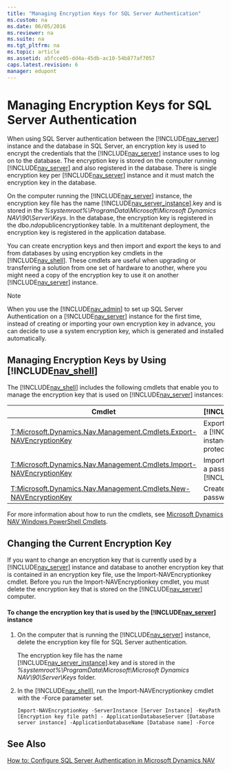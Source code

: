 ```yaml
---
title: "Managing Encryption Keys for SQL Server Authentication"
ms.custom: na
ms.date: 06/05/2016
ms.reviewer: na
ms.suite: na
ms.tgt_pltfrm: na
ms.topic: article
ms.assetid: a5fcce05-dd4a-45db-ac10-54b877af7057
caps.latest.revision: 6
manager: edupont
---
```

# Managing Encryption Keys for SQL Server Authentication
When using SQL Server authentication between the [!INCLUDE[nav_server](../dynamics-nav/includes/nav_server_md.md)] instance and the database in SQL Server, an encryption key is used to encrypt the credentials that the [!INCLUDE[nav_server](../dynamics-nav/includes/nav_server_md.md)] instance uses to log on to the database. The encryption key is stored on the computer running [!INCLUDE[nav_server](../dynamics-nav/includes/nav_server_md.md)] and also registered in the database. There is single encryption key per [!INCLUDE[nav_server](../dynamics-nav/includes/nav_server_md.md)] instance and it must match the encryption key in the database.  
  
 On the computer running the [!INCLUDE[nav_server](../dynamics-nav/includes/nav_server_md.md)] instance, the encryption key file has the name [!INCLUDE[nav_server_instance](../dynamics-nav/includes/nav_server_instance_md.md)].key and is stored in the *%systemroot%\\ProgramData\\Microsoft\\Microsoft Dynamics NAV\\90\\Server\\Keys*. In the database, the encryption key is registered in the dbo.$ndo$publicencryptionkey table. In a multitenant deployment, the encryption key is registered in the application database.  
  
 You can create encryption keys and then import and export the keys to and from databases by using encryption key cmdlets in the [!INCLUDE[nav_shell](../dynamics-nav/includes/nav_shell_md.md)]. These cmdlets are useful when upgrading or transferring a solution from one set of hardware to another, where you might need a copy of the encryption key to use it on another [!INCLUDE[nav_server](../dynamics-nav/includes/nav_server_md.md)] instance.  
  
> [!NOTE]  
>  When you use the [!INCLUDE[nav_admin](../dynamics-nav/includes/nav_admin_md.md)] to set up SQL Server Authentication on a [!INCLUDE[nav_server](../dynamics-nav/includes/nav_server_md.md)] instance for the first time, instead of creating or importing your own encryption key in advance, you can decide to use a system encryption key, which is generated and installed automatically.  
  
## Managing Encryption Keys by Using [!INCLUDE[nav_shell](../dynamics-nav/includes/nav_shell_md.md)]  
 The [!INCLUDE[nav_shell](../dynamics-nav/includes/nav_shell_md.md)] includes the following cmdlets that enable you to manage the encryption key that is used on [!INCLUDE[nav_server](../dynamics-nav/includes/nav_server_md.md)] instances:  
  
|Cmdlet|[!INCLUDE[bp_tabledescription](../dynamics-nav/includes/bp_tabledescription_md.md)]|  
|------------|---------------------------------------|  
|[T:Microsoft.Dynamics.Nav.Management.Cmdlets.Export\-NAVEncryptionKey](assetId:///T:Microsoft.Dynamics.Nav.Management.Cmdlets.Export-NAVEncryptionKey)|Exports an encryption key from a [!INCLUDE[nav_server](../dynamics-nav/includes/nav_server_md.md)] instance to a password protected file.|  
|[T:Microsoft.Dynamics.Nav.Management.Cmdlets.Import\-NAVEncryptionKey](assetId:///T:Microsoft.Dynamics.Nav.Management.Cmdlets.Import-NAVEncryptionKey)|Imports an encryption key from a password protected file to a [!INCLUDE[nav_server](../dynamics-nav/includes/nav_server_md.md)] instance.|  
|[T:Microsoft.Dynamics.Nav.Management.Cmdlets.New\-NAVEncryptionKey](assetId:///T:Microsoft.Dynamics.Nav.Management.Cmdlets.New-NAVEncryptionKey)|Create an encryption key in a password protected file.|  
  
 For more information about how to run the cmdlets, see [Microsoft Dynamics NAV Windows PowerShell Cmdlets](../dynamics-nav/Microsoft-Dynamics-NAV-Windows-PowerShell-Cmdlets.md).  
  
## Changing the Current Encryption Key  
 If you want to change an encryption key that is currently used by a [!INCLUDE[nav_server](../dynamics-nav/includes/nav_server_md.md)] instance and database to another encryption key that is contained in an encryption key file, use the Import\-NAVEncryptionkey cmdlet. Before you run the Import\-NAVEncryptionkey cmdlet, you must delete the encryption key that is stored on the [!INCLUDE[nav_server](../dynamics-nav/includes/nav_server_md.md)] computer.  
  
#### To change the encryption key that is used by the [!INCLUDE[nav_server](../dynamics-nav/includes/nav_server_md.md)] instance  
  
1.  On the computer that is running the [!INCLUDE[nav_server](../dynamics-nav/includes/nav_server_md.md)] instance, delete the encryption key file for SQL Server authentication.  
  
     The encryption key file has the name [!INCLUDE[nav_server_instance](../dynamics-nav/includes/nav_server_instance_md.md)].key and is stored in the *%systemroot%\\ProgramData\\Microsoft\\Microsoft Dynamics NAV\\90\\Server\\Keys* folder.  
  
2.  In the [!INCLUDE[nav_shell](../dynamics-nav/includes/nav_shell_md.md)], run the Import\-NAVEncryptionkey cmdlet with the \-Force parameter set.  
  
    ```  
    Import-NAVEncryptionKey -ServerInstance [Server Instance] -KeyPath [Encryption key file path] - ApplicationDatabaseServer [Database server instance] -ApplicationDatabaseName [Database name] -Force  
    ```  
  
## See Also  
 [How to: Configure SQL Server Authentication in Microsoft Dynamics NAV](../Topic/How%20to:%20Configure%20SQL%20Server%20Authentication%20in%20Microsoft%20Dynamics%20NAV.md)